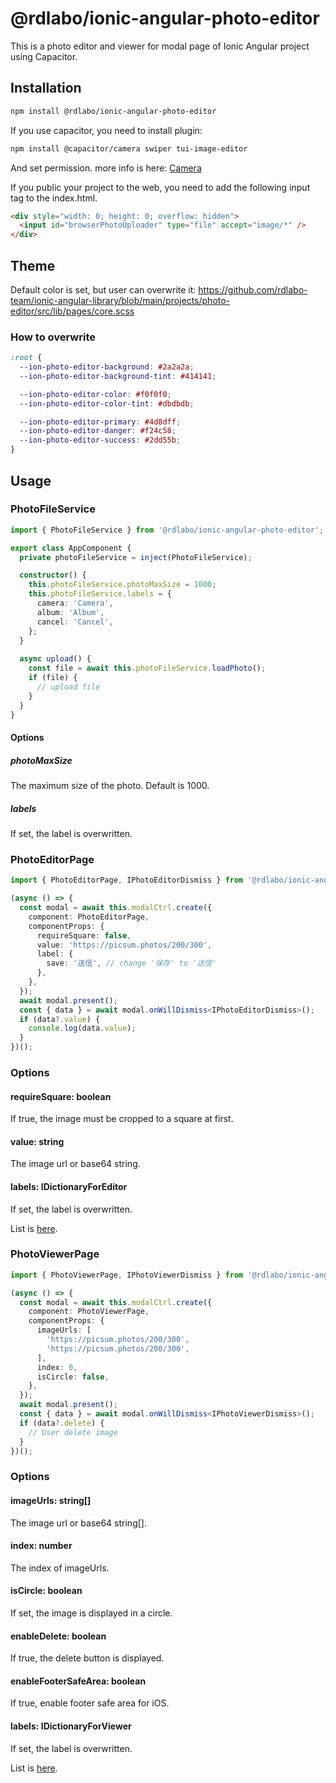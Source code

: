 # @rdlabo/ionic-angular-photo-editor

This is a photo editor and viewer for modal page of Ionic Angular project using Capacitor.

## Installation

```bash
npm install @rdlabo/ionic-angular-photo-editor 
```

If you use capacitor, you need to install plugin:

```bash
npm install @capacitor/camera swiper tui-image-editor
```

And set permission. more info is here: [Camera](https://capacitorjs.com/docs/apis/camera#android-configuration)

If you public your project to the web, you need to add the following input tag to the index.html.

```html
<div style="width: 0; height: 0; overflow: hidden">
  <input id="browserPhotoUploader" type="file" accept="image/*" />
</div>
```

## Theme

Default color is set, but user can overwrite it: https://github.com/rdlabo-team/ionic-angular-library/blob/main/projects/photo-editor/src/lib/pages/core.scss

### How to overwrite

```scss
:root {
  --ion-photo-editor-background: #2a2a2a;
  --ion-photo-editor-background-tint: #414141;

  --ion-photo-editor-color: #f0f0f0;
  --ion-photo-editor-color-tint: #dbdbdb;

  --ion-photo-editor-primary: #4d8dff;
  --ion-photo-editor-danger: #f24c58;
  --ion-photo-editor-success: #2dd55b;
}
```

## Usage

### PhotoFileService

```typescript
import { PhotoFileService } from '@rdlabo/ionic-angular-photo-editor';

export class AppComponent {
  private photoFileService = inject(PhotoFileService);

  constructor() {
    this.photoFileService.photoMaxSize = 1000;
    this.photoFileService.labels = {
      camera: 'Camera',
      album: 'Album',
      cancel: 'Cancel',
    };
  }
  
  async upload() {
    const file = await this.photoFileService.loadPhoto();
    if (file) {
      // upload file
    }
  }
}
````

#### Options
##### photoMaxSize

The maximum size of the photo. Default is 1000.

##### labels

If set, the label is overwritten.


### PhotoEditorPage

```typescript
import { PhotoEditorPage, IPhotoEditorDismiss } from '@rdlabo/ionic-angular-photo-editor';

(async () => {
  const modal = await this.modalCtrl.create({
    component: PhotoEditorPage,
    componentProps: {
      requireSquare: false,
      value: 'https://picsum.photos/200/300',
      label: {
        save: '送信', // change '保存' to '送信'
      },
    },
  });
  await modal.present();
  const { data } = await modal.onWillDismiss<IPhotoEditorDismiss>();
  if (data?.value) {
    console.log(data.value);
  }
})();
```

### Options

#### requireSquare: boolean

If true, the image must be cropped to a square at first.

#### value: string

The image url or base64 string.

#### labels: IDictionaryForEditor

If set, the label is overwritten.

List is [here](https://github.com/rdlabo-team/ionic-angular-library/blob/main/projects/photo-editor/src/lib/dictionaries.ts).


### PhotoViewerPage

```typescript
import { PhotoViewerPage, IPhotoViewerDismiss } from '@rdlabo/ionic-angular-photo-editor';

(async () => {
  const modal = await this.modalCtrl.create({
    component: PhotoViewerPage,
    componentProps: {
      imageUrls: [
        'https://picsum.photos/200/300',
        'https://picsum.photos/200/300',
      ],
      index: 0,
      isCircle: false,
    },
  });
  await modal.present();
  const { data } = await modal.onWillDismiss<IPhotoViewerDismiss>();
  if (data?.delete) {
    // User delete image
  }
})();
```

### Options

#### imageUrls: string[]

The image url or base64 string[].

#### index: number

The index of imageUrls.

#### isCircle: boolean

If set, the image is displayed in a circle.

#### enableDelete: boolean

If true, the delete button is displayed.

#### enableFooterSafeArea: boolean

If true, enable footer safe area for iOS.

#### labels: IDictionaryForViewer

If set, the label is overwritten.

List is [here](https://github.com/rdlabo-team/ionic-angular-library/blob/main/projects/photo-editor/src/lib/dictionaries.ts).
